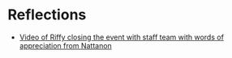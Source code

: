 # Reflections

- [Video of Riffy closing the event with staff team with words of appreciation from Nattanon](https://www.facebook.com/iamnutn0n/videos/475751182286406/)

